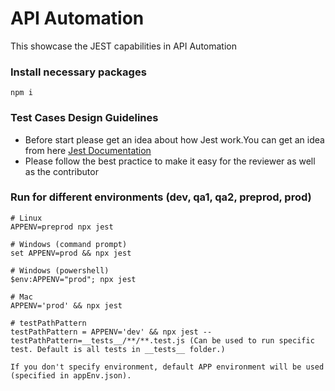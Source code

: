 # API Automation

This showcase the JEST capabilities in API Automation

### Install necessary packages

```
npm i
```

### Test Cases Design Guidelines

- Before start please get an idea about how Jest work.You can get an idea from here [Jest Documentation](https://jestjs.io/docs/getting-started)
- Please follow the best practice to make it easy for the reviewer as well
  as the contributor

### Run for different environments (dev, qa1, qa2, preprod, prod)

```
# Linux
APPENV=preprod npx jest

# Windows (command prompt)
set APPENV=prod && npx jest

# Windows (powershell)
$env:APPENV="prod"; npx jest

# Mac
APPENV='prod' && npx jest

# testPathPattern
testPathPattern = APPENV='dev' && npx jest --testPathPattern=__tests__/**/**.test.js (Can be used to run specific test. Default is all tests in __tests__ folder.)

If you don't specify environment, default APP environment will be used (specified in appEnv.json).

```
